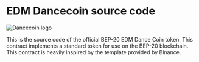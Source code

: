 
# EDM Dancecoin source code
![Dancecoin logo](https://user-images.githubusercontent.com/90895060/146533386-98e9582c-333a-4011-925d-60554f799b5c.png)

This is the source code of the official BEP-20 EDM Dance Coin token. This contract implements a standard token for use on the BEP-20 blockchain. This contract is heavily inspired by the template provided by Binance.
